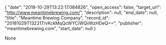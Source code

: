 {
  "date": "2018-10-29T13:22:17.084826", 
  "open_access": false, 
  "target_url": "http://www.meantimebrewing.com/", 
  "description": null, 
  "end_date": null, 
  "title": "Meantime Brewing Company", 
  "record_id": "20181029T132217/vKckMqQcWYCiWQiiWzHDeQ==", 
  "publisher": "meantimebrewing.com", 
  "start_date": null
}

None